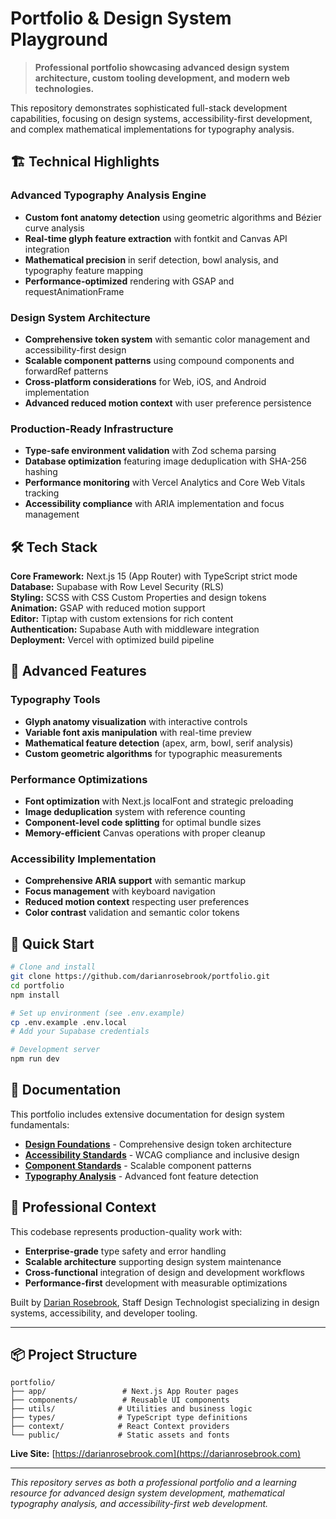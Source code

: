 # Portfolio & Design System Playground

> **Professional portfolio showcasing advanced design system architecture, custom tooling development, and modern web technologies.**

This repository demonstrates sophisticated full-stack development capabilities, focusing on design systems, accessibility-first development, and complex mathematical implementations for typography analysis.

## 🏗️ **Technical Highlights**

### **Advanced Typography Analysis Engine**

- **Custom font anatomy detection** using geometric algorithms and Bézier curve analysis
- **Real-time glyph feature extraction** with fontkit and Canvas API integration
- **Mathematical precision** in serif detection, bowl analysis, and typography feature mapping
- **Performance-optimized** rendering with GSAP and requestAnimationFrame

### **Design System Architecture**

- **Comprehensive token system** with semantic color management and accessibility-first design
- **Scalable component patterns** using compound components and forwardRef patterns
- **Cross-platform considerations** for Web, iOS, and Android implementation
- **Advanced reduced motion context** with user preference persistence

### **Production-Ready Infrastructure**

- **Type-safe environment validation** with Zod schema parsing
- **Database optimization** featuring image deduplication with SHA-256 hashing
- **Performance monitoring** with Vercel Analytics and Core Web Vitals tracking
- **Accessibility compliance** with ARIA implementation and focus management

## 🛠️ **Tech Stack**

**Core Framework:** Next.js 15 (App Router) with TypeScript strict mode  
**Database:** Supabase with Row Level Security (RLS)  
**Styling:** SCSS with CSS Custom Properties and design tokens  
**Animation:** GSAP with reduced motion support  
**Editor:** Tiptap with custom extensions for rich content  
**Authentication:** Supabase Auth with middleware integration  
**Deployment:** Vercel with optimized build pipeline

## 🔬 **Advanced Features**

### **Typography Tools**

- **Glyph anatomy visualization** with interactive controls
- **Variable font axis manipulation** with real-time preview
- **Mathematical feature detection** (apex, arm, bowl, serif analysis)
- **Custom geometric algorithms** for typographic measurements

### **Performance Optimizations**

- **Font optimization** with Next.js localFont and strategic preloading
- **Image deduplication** system with reference counting
- **Component-level code splitting** for optimal bundle sizes
- **Memory-efficient** Canvas operations with proper cleanup

### **Accessibility Implementation**

- **Comprehensive ARIA support** with semantic markup
- **Focus management** with keyboard navigation
- **Reduced motion context** respecting user preferences
- **Color contrast** validation and semantic color tokens

## 🚀 **Quick Start**

```bash
# Clone and install
git clone https://github.com/darianrosebrook/portfolio.git
cd portfolio
npm install

# Set up environment (see .env.example)
cp .env.example .env.local
# Add your Supabase credentials

# Development server
npm run dev
```

## 📖 **Documentation**

This portfolio includes extensive documentation for design system fundamentals:

- **[Design Foundations](https://darianrosebrook.com/blueprints/foundations)** - Comprehensive design token architecture
- **[Accessibility Standards](https://darianrosebrook.com/blueprints/foundations/accessibility)** - WCAG compliance and inclusive design
- **[Component Standards](https://darianrosebrook.com/blueprints/component-standards)** - Scalable component patterns
- **[Typography Analysis](https://darianrosebrook.com/blueprints/foundations/typography)** - Advanced font feature detection

## 🎯 **Professional Context**

This codebase represents production-quality work with:

- **Enterprise-grade** type safety and error handling
- **Scalable architecture** supporting design system maintenance
- **Cross-functional** integration of design and development workflows
- **Performance-first** development with measurable optimizations

Built by [Darian Rosebrook](https://darianrosebrook.com), Staff Design Technologist specializing in design systems, accessibility, and developer tooling.

---

## 📦 **Project Structure**

```
portfolio/
├── app/                 # Next.js App Router pages
├── components/          # Reusable UI components
├── utils/              # Utilities and business logic
├── types/              # TypeScript type definitions
├── context/            # React Context providers
└── public/             # Static assets and fonts
```

**Live Site:** [https://darianrosebrook.com](https://darianrosebrook.com)

---

_This repository serves as both a professional portfolio and a learning resource for advanced design system development, mathematical typography analysis, and accessibility-first web development._
